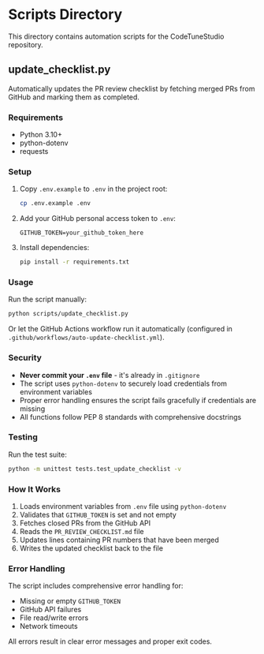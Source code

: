 # Scripts Directory

This directory contains automation scripts for the CodeTuneStudio repository.

## update_checklist.py

Automatically updates the PR review checklist by fetching merged PRs from GitHub and marking them as completed.

### Requirements

- Python 3.10+
- python-dotenv
- requests

### Setup

1. Copy `.env.example` to `.env` in the project root:
   ```bash
   cp .env.example .env
   ```

2. Add your GitHub personal access token to `.env`:
   ```
   GITHUB_TOKEN=your_github_token_here
   ```

3. Install dependencies:
   ```bash
   pip install -r requirements.txt
   ```

### Usage

Run the script manually:
```bash
python scripts/update_checklist.py
```

Or let the GitHub Actions workflow run it automatically (configured in `.github/workflows/auto-update-checklist.yml`).

### Security

- **Never commit your `.env` file** - it's already in `.gitignore`
- The script uses `python-dotenv` to securely load credentials from environment variables
- Proper error handling ensures the script fails gracefully if credentials are missing
- All functions follow PEP 8 standards with comprehensive docstrings

### Testing

Run the test suite:
```bash
python -m unittest tests.test_update_checklist -v
```

### How It Works

1. Loads environment variables from `.env` file using `python-dotenv`
2. Validates that `GITHUB_TOKEN` is set and not empty
3. Fetches closed PRs from the GitHub API
4. Reads the `PR_REVIEW_CHECKLIST.md` file
5. Updates lines containing PR numbers that have been merged
6. Writes the updated checklist back to the file

### Error Handling

The script includes comprehensive error handling for:
- Missing or empty `GITHUB_TOKEN`
- GitHub API failures
- File read/write errors
- Network timeouts

All errors result in clear error messages and proper exit codes.
